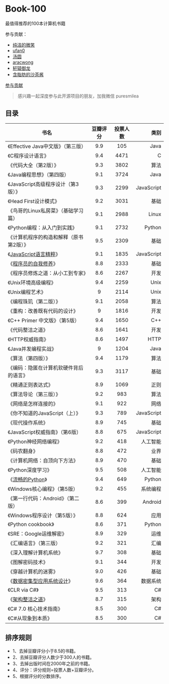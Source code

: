 # Book-100

最值得推荐的100本计算机书籍

参与贡献：

- [纯洁的微笑](https://github.com/ityouknow)
- [ufan0](https://github.com/ufan0/)
- [汤圆](https://github.com/tangyuan-hub)
- [aracwong](https://aracwong.github.io)
- [轩辕御龙](https://github.com/lierchao1997)
- [含脂肪的沙茶酱](https://github.com/hoochanlon)

[参与贡献](https://github.com/ityouknow/book-100/issues/new)

> 感兴趣一起深度参与此开源项目的朋友，加我微信 puresmilea




## 目录

| 书名        |   豆瓣评分    |   投票人数    | 类别 |
| ------------- |:-------------:| :-------------: |      -----:|
|《Effective Java中文版》（第三版）|9.9|105|Java|
|《C程序设计语言》|9.4|4471|C|
|《代码大全（第2版）》|9.3|3802|算法|
|《Java编程思想》（第四版）|9.1|3724|Java|
|《JavaScript高级程序设计（第3版）》|9.3|2299|JavaScript|
|《Head First设计模式》|9.2|3031|基础|
|《鸟哥的Linux私房菜》（基础学习篇）|9.1|2988|Linux|
|《Python编程：从入门到实践》|9.1|2732|Python|
|《计算机程序的构造和解释（原书第2版）》|9.5|2309|基础|
|《[JavaScript语言精粹](https://book.douban.com/subject/3590768/)》|9.1|1835|JavaScript|
|《[程序员的自我修养](https://book.douban.com/subject/3652388/)》|8.8|2333|基础|
|《程序员修炼之道：从小工到专家》|8.6|2267|开发|
|《Unix环境高级编程》|9.4|2259|Unix|
|《Unix编程艺术》|9|2114|Unix|
|《编程珠玑（第二版）》|9.1|2058|算法|
|《重构：改善既有代码的设计》|9|1816|开发|
|《C++ Primer 中文版》（第5版）|9.4|1650|C++|
|《代码整洁之道》|8.6|1641|开发|
|《HTTP权威指南》|8.6|1497|HTTP|
|《Java并发编程实战》|9|1204|Java|
|《算法（第四版）》|9.4|1179|算法|
|《编码：隐匿在计算机软硬件背后的语言》|9.3|3117|基础|
|《精通正则表达式》|8.9|1069|正则|
|《算法导论（第三版）》|9.2|983|算法|
|《网络是怎样连接的》|9.1|922|网络|
|《你不知道的JavaScript（上）》|9.3|789|JavaScript|
|《现代操作系统》|8.9|745|基础|
|《JavaScript权威指南》（第6版）|8.8|675|JavaScript|
|《Python神经网络编程》|9.2|418|人工智能|
|《码农翻身》|8.8|472|业界|
|《计算机网络：自顶向下方法》|8.9|470|基础|
|《Python深度学习》|9.5|508|人工智能|
|《[流畅的Python](https://book.douban.com/subject/27028517/)》|9.4|649|Python|
|《Windows核心编程》（第5版）|9.2|455|系统编程|
|《第一行代码：Android》（第二版）|8.6|399|Android|
|《Windows程序设计（第5版）》|8.8|624|应用|
|《Python cookbook》|8.6|371|Python|
|《SRE：Google运维解密》|8.9|329|运维|
|《汇编语言》（第三版）|9.2|321|汇编|
|《深入理解计算机系统》|9.7|308|基础|
|《图解密码技术》|9.1|344|开发|
|《穿越计算机的迷雾》|9.0|426|基础|
|《[数据密集型应用系统设计](https://book.douban.com/subject/30329536/)》|9.6|364|数据系统|
|《CLR via C#》|9.5|313|C#|
|《[架构整洁之道](https://book.douban.com/subject/30333919/)》|8.7|315|架构|
|《C# 7.0 核心技术指南》|8.5|300|C#|
|《C#从现象到本质》|8.5|300|C#|







## 排序规则

- 1、去掉豆瓣评分小于8.5的书籍。
- 2、去掉豆瓣评分人数少于300人的书籍。
- 3、去掉出版时间在2000年之前的书籍。
- 4、评分：评分规则=投票人数+豆瓣评分。
- 5、根据评分的分数排序。



